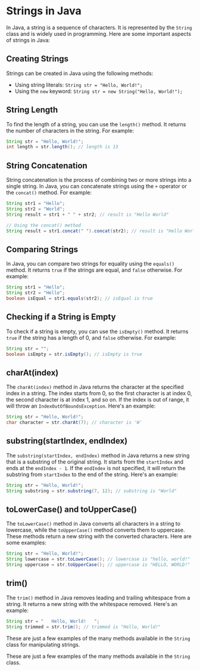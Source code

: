 # Strings in Java

In Java, a string is a sequence of characters. It is represented by the `String` class and is widely used in programming. Here are some important aspects of strings in Java:

## Creating Strings

Strings can be created in Java using the following methods:

- Using string literals: `String str = "Hello, World!";`
- Using the `new` keyword: `String str = new String("Hello, World!");`

## String Length

To find the length of a string, you can use the `length()` method. It returns the number of characters in the string. For example:

```java
String str = "Hello, World!";
int length = str.length(); // length is 13
```

## String Concatenation

String concatenation is the process of combining two or more strings into a single string. In Java, you can concatenate strings using the `+` operator or the `concat()` method. For example:

```java
String str1 = "Hello";
String str2 = "World";
String result = str1 + " " + str2; // result is "Hello World"

// Using the concat() method
String result = str1.concat(" ").concat(str2); // result is "Hello World"
```

## Comparing Strings

In Java, you can compare two strings for equality using the `equals()` method. It returns `true` if the strings are equal, and `false` otherwise. For example:

```java
String str1 = "Hello";
String str2 = "Hello";
boolean isEqual = str1.equals(str2); // isEqual is true
```

## Checking if a String is Empty

To check if a string is empty, you can use the `isEmpty()` method. It returns `true` if the string has a length of 0, and `false` otherwise. For example:

```java
String str = "";
boolean isEmpty = str.isEmpty(); // isEmpty is true
```
## charAt(index)

The `charAt(index)` method in Java returns the character at the specified index in a string. The index starts from 0, so the first character is at index 0, the second character is at index 1, and so on. If the index is out of range, it will throw an `IndexOutOfBoundsException`. Here's an example:

```java
String str = "Hello, World!";
char character = str.charAt(7); // character is 'W'
```

## substring(startIndex, endIndex)

The `substring(startIndex, endIndex)` method in Java returns a new string that is a substring of the original string. It starts from the `startIndex` and ends at the `endIndex - 1`. If the `endIndex` is not specified, it will return the substring from `startIndex` to the end of the string. Here's an example:

```java
String str = "Hello, World!";
String substring = str.substring(7, 12); // substring is "World"
```

## toLowerCase() and toUpperCase()

The `toLowerCase()` method in Java converts all characters in a string to lowercase, while the `toUpperCase()` method converts them to uppercase. These methods return a new string with the converted characters. Here are some examples:

```java
String str = "Hello, World!";
String lowercase = str.toLowerCase(); // lowercase is "hello, world!"
String uppercase = str.toUpperCase(); // uppercase is "HELLO, WORLD!"
```

## trim()

The `trim()` method in Java removes leading and trailing whitespace from a string. It returns a new string with the whitespace removed. Here's an example:

```java
String str = "   Hello, World!   ";
String trimmed = str.trim(); // trimmed is "Hello, World!"
```

These are just a few examples of the many methods available in the `String` class for manipulating strings.

These are just a few examples of the many methods available in the `String` class.